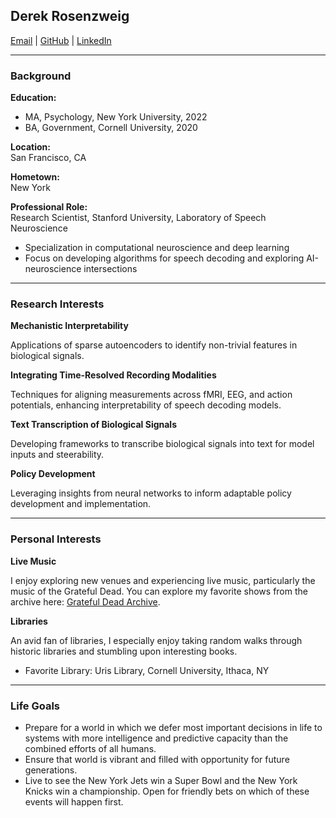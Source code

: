 ## Derek Rosenzweig

[Email](mailto:derek.rosenzweig1@gmail.com) | [GitHub](https://github.com/dr2633) | [LinkedIn](https://linkedin.com/in/derek-rosenzweig)

---

### Background

**Education:**

- MA, Psychology, New York University, 2022
- BA, Government, Cornell University, 2020

**Location:**  
San Francisco, CA

**Hometown:**  
New York

**Professional Role:**  
Research Scientist, Stanford University, Laboratory of Speech Neuroscience

- Specialization in computational neuroscience and deep learning
- Focus on developing algorithms for speech decoding and exploring AI-neuroscience intersections

---

### Research Interests

**Mechanistic Interpretability**

Applications of sparse autoencoders to identify non-trivial features in biological signals.

**Integrating Time-Resolved Recording Modalities**

Techniques for aligning measurements across fMRI, EEG, and action potentials, enhancing interpretability of speech decoding models.

**Text Transcription of Biological Signals**

Developing frameworks to transcribe biological signals into text for model inputs and steerability.

**Policy Development**

Leveraging insights from neural networks to inform adaptable policy development and implementation.

---

### Personal Interests 

**Live Music**

I enjoy exploring new venues and experiencing live music, particularly the music of the Grateful Dead. You can explore my favorite shows from the archive here: [Grateful Dead Archive](#).

**Libraries**

An avid fan of libraries, I especially enjoy taking random walks through historic libraries and stumbling upon interesting books.

- Favorite Library: Uris Library, Cornell University, Ithaca, NY

---

### Life Goals

- Prepare for a world in which we defer most important decisions in life to systems with more intelligence and predictive capacity than the combined efforts of all humans.
- Ensure that world is vibrant and filled with opportunity for future generations.
- Live to see the New York Jets win a Super Bowl and the New York Knicks win a championship. Open for friendly bets on which of these events will happen first.
